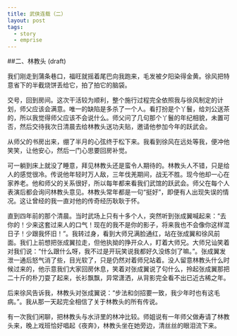```yaml
---
title: 武侠连载（二）
layout: post
tags:
  - story
  - emprise
---
```



##二、林教头 (draft)


我们刚走到蒲条巷口，福旺就摇着尾巴向我跑来，毛发被夕阳染得金黄。徐风把特意省下的半截烧饼丢给它，拍了拍它的脑袋。

交号，回到房间。这次干活较为顺利，整个施行过程完全依照我与徐风制定的计划，师父应该会满意。唯一的缺陷是多杀了一个人。看打扮是个丫鬟，给刘公送茶的，所以我觉得师父应该不会说什么。师父问了几句那个丫鬟的年纪相貌，未置可否，然后交待我次日清晨去给林教头送功夫贴，邀请他参加今年的跃武会。

从师父的书房出来，绷了半月的心弦终于松下来。我看到徐风在远处等我，便冲他笑笑，让他安心，然后一门心思要回房补觉。

可一躺到床上就没了睡意，拜见林教头还是蛮令人期待的。林教头人不错，只是给人的感觉很冷。传说他年轻时万人敌，三年伐羌期间，战无不胜。现今他却一心在家养老。他和师父的关系很好，所以每年都来看我们武馆的跃武会。师父在每个人表演后都会询问林教头意见。林教头常年都是一句“挺好”，即便有人出现失误的情况。这让曾经的我一直对他的传奇经历耿耿于怀。

直到四年前的那个清晨。当时武场上只有十多个人，突然听到张成翼喊起来：“去你的！少来这套过来人的口气！现在的我不是你的影子，将来我也不会像你这样混日子！少跟我怀旧！”。我转过身，看到大师兄满脸通红，站在张成翼和徐风前面。我们上前想把张成翼拉走，但他执拗的挣开众人，盯着大师兄。大师兄讪笑着对我们说：“什么跟什么呀，我不过是开玩笑说我都好久没练剑了嘛。”。张成翼发泄一通后怒气消了些，目光软了，只是仍然对着师兄站着。没人留意林教头什么时候过来的，他示意我们大家回房休息，笑着对张成翼说了句什么，拎起张成翼那把二十斤的朴刀耍了起来，长衫飘飘，异常潇洒，从背影完全看不出已近古稀之年。

后来徐风告诉我，林教头对张成翼说：“步法和剑招要一致，我少年时也有这毛病。”。我从那一天起完全相信了关于林教头的所有传说。

有一次我们闲聊，把林教头与水浒里的林冲比较。师姐说有一年师父做寿请了林教头来，晚上戏班恰好唱起《夜奔》，林教头坐在她旁边，清丝丝的眼泪流下来。

